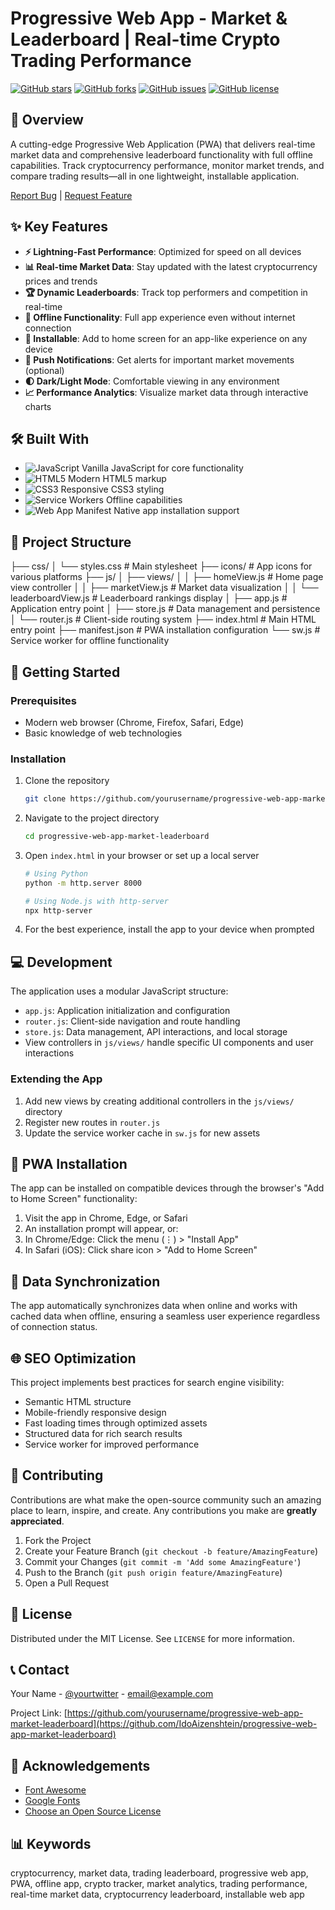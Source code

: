 # Progressive Web App - Market & Leaderboard | Real-time Crypto Trading Performance

[![GitHub stars](https://img.shields.io/github/stars/IdoAizenshtein/progressive-web-app-market-leaderboard.svg)](https://github.com/IdoAizenshtein/progressive-web-app-market-leaderboard/stargazers)
[![GitHub forks](https://img.shields.io/github/forks/IdoAizenshtein/progressive-web-app-market-leaderboard.svg)](https://github.com/IdoAizenshtein/progressive-web-app-market-leaderboard/network)
[![GitHub issues](https://img.shields.io/github/issues/IdoAizenshtein/progressive-web-app-market-leaderboard.svg)](https://github.com/IdoAizenshtein/progressive-web-app-market-leaderboard/issues)
[![GitHub license](https://img.shields.io/github/license/IdoAizenshtein/progressive-web-app-market-leaderboard.svg)](https://github.com/IdoAizenshtein/progressive-web-app-market-leaderboard/blob/master/LICENSE)

## 📱 Overview

A cutting-edge Progressive Web Application (PWA) that delivers real-time market data and comprehensive leaderboard functionality with full offline capabilities. Track cryptocurrency performance, monitor market trends, and compare trading results—all in one lightweight, installable application.

[Report Bug](https://github.com/IdoAizenshtein/progressive-web-app-market-leaderboard/issues) | [Request Feature](https://github.com/IdoAizenshtein/progressive-web-app-market-leaderboard/issues)

## ✨ Key Features

- **⚡ Lightning-Fast Performance**: Optimized for speed on all devices
- **📊 Real-time Market Data**: Stay updated with the latest cryptocurrency prices and trends
- **🏆 Dynamic Leaderboards**: Track top performers and competition in real-time
- **🔄 Offline Functionality**: Full app experience even without internet connection
- **📱 Installable**: Add to home screen for an app-like experience on any device
- **🔔 Push Notifications**: Get alerts for important market movements (optional)
- **🌓 Dark/Light Mode**: Comfortable viewing in any environment
- **📈 Performance Analytics**: Visualize market data through interactive charts

## 🛠️ Built With

- ![JavaScript](https://img.shields.io/badge/-JavaScript-F7DF1E?style=flat&logo=javascript&logoColor=black) Vanilla JavaScript for core functionality
- ![HTML5](https://img.shields.io/badge/-HTML5-E34F26?style=flat&logo=html5&logoColor=white) Modern HTML5 markup
- ![CSS3](https://img.shields.io/badge/-CSS3-1572B6?style=flat&logo=css3&logoColor=white) Responsive CSS3 styling
- ![Service Workers](https://img.shields.io/badge/-Service_Workers-5A0FC8?style=flat) Offline capabilities
- ![Web App Manifest](https://img.shields.io/badge/-Web_App_Manifest-4285F4?style=flat) Native app installation support

## 📂 Project Structure

├── css/
│   └── styles.css            # Main stylesheet
├── icons/                    # App icons for various platforms
├── js/
│   ├── views/
│   │   ├── homeView.js       # Home page view controller
│   │   ├── marketView.js     # Market data visualization
│   │   └── leaderboardView.js # Leaderboard rankings display
│   ├── app.js                # Application entry point
│   ├── store.js              # Data management and persistence
│   └── router.js             # Client-side routing system
├── index.html                # Main HTML entry point
├── manifest.json             # PWA installation configuration
└── sw.js                     # Service worker for offline functionality

## 🚀 Getting Started

### Prerequisites

- Modern web browser (Chrome, Firefox, Safari, Edge)
- Basic knowledge of web technologies

### Installation

1. Clone the repository
   ```bash
   git clone https://github.com/yourusername/progressive-web-app-market-leaderboard.git
   ```

2. Navigate to the project directory
   ```bash
   cd progressive-web-app-market-leaderboard
   ```

3. Open `index.html` in your browser or set up a local server
   ```bash
   # Using Python
   python -m http.server 8000
   
   # Using Node.js with http-server
   npx http-server
   ```

4. For the best experience, install the app to your device when prompted

## 💻 Development

The application uses a modular JavaScript structure:

- `app.js`: Application initialization and configuration
- `router.js`: Client-side navigation and route handling
- `store.js`: Data management, API interactions, and local storage
- View controllers in `js/views/` handle specific UI components and user interactions

### Extending the App

1. Add new views by creating additional controllers in the `js/views/` directory
2. Register new routes in `router.js`
3. Update the service worker cache in `sw.js` for new assets

## 📱 PWA Installation

The app can be installed on compatible devices through the browser's "Add to Home Screen" functionality:

1. Visit the app in Chrome, Edge, or Safari
2. An installation prompt will appear, or:
3. In Chrome/Edge: Click the menu (⋮) > "Install App"
4. In Safari (iOS): Click share icon > "Add to Home Screen"

## 🔄 Data Synchronization

The app automatically synchronizes data when online and works with cached data when offline, ensuring a seamless user experience regardless of connection status.

## 🌐 SEO Optimization

This project implements best practices for search engine visibility:

- Semantic HTML structure
- Mobile-friendly responsive design
- Fast loading times through optimized assets
- Structured data for rich search results
- Service worker for improved performance

## 🤝 Contributing

Contributions are what make the open-source community such an amazing place to learn, inspire, and create. Any contributions you make are **greatly appreciated**.

1. Fork the Project
2. Create your Feature Branch (`git checkout -b feature/AmazingFeature`)
3. Commit your Changes (`git commit -m 'Add some AmazingFeature'`)
4. Push to the Branch (`git push origin feature/AmazingFeature`)
5. Open a Pull Request

## 📄 License

Distributed under the MIT License. See `LICENSE` for more information.

## 📞 Contact

Your Name - [@yourtwitter](https://twitter.com/yourtwitter) - email@example.com

Project Link: [https://github.com/yourusername/progressive-web-app-market-leaderboard](https://github.com/IdoAizenshtein/progressive-web-app-market-leaderboard)

## 🙏 Acknowledgements

- [Font Awesome](https://fontawesome.com)
- [Google Fonts](https://fonts.google.com)
- [Choose an Open Source License](https://choosealicense.com)

## 📊 Keywords

cryptocurrency, market data, trading leaderboard, progressive web app, PWA, offline app, crypto tracker, market analytics, trading performance, real-time market data, cryptocurrency leaderboard, installable web app
